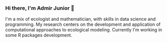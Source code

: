 ### Hi there, I'm Admir Junior 👋

I'm a mix of ecologist and mathematician, with skills in data science and programming.
My research centers on the development and application of computational approaches to ecological modeling.
Currently I'm working in some R packages development.
